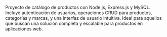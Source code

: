 Proyecto de catálogo de productos con Node.js, Express.js y MySQL. Incluye autenticación de usuarios, operaciones CRUD para productos, categorías y marcas, y una interfaz de usuario intuitiva. Ideal para aquellos que buscan una solución completa y escalable para productos en aplicaciones web.
